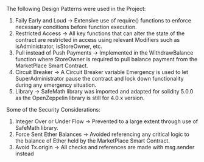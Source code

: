 The following Design Patterns were used in the Project:
1. Faily Early and Loud -> Extensive use of require() functions to enforce necessary conditions before function execution.
2. Restricted Access -> All key functions that can alter the state of the contract are restricted in access using relevant Modifiers such as isAdministrator, isStoreOwner, etc.
3. Pull instead of Push Payments -> Implemented in the WithdrawBalance function where StoreOwner is required to pull balance payment from the MarketPlace Smart Contract.
4. Circuit Breaker -> A Circuit Breaker variable Emergency is used to let SuperAdministrator pause the contract and lock down functionality during any emergency situation.
5. Library -> SafeMath library was imported and adapted for solidity 5.0.0 as the OpenZeppelin library is still for 4.0.x version.

Some of the Security Considerations:
1. Integer Over or Under Flow -> Prevented to a large extent through use of SafeMath library.
2. Force Sent Ether Balances -> Avoided referencing any critical logic to the balance of Ether held by the MarketPlace Smart Contract.
3. Avoid Tx.origin -> All checks and references are made with msg.sender instead
